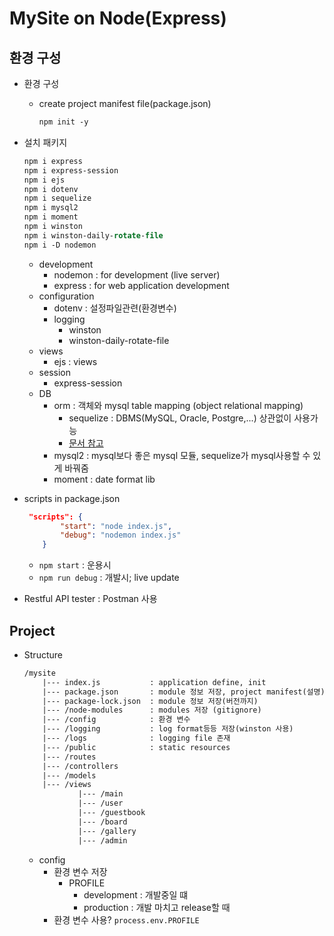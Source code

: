 # MySite on Node(Express)

## 환경 구성

* 환경 구성
    * create project manifest file(package.json)
        ```ps
        npm init -y
        ```

* 설치 패키지
    ```ps
    npm i express
    npm i express-session
    npm i ejs
    npm i dotenv       
    npm i sequelize
    npm i mysql2
    npm i moment
    npm i winston
    npm i winston-daily-rotate-file
    npm i -D nodemon
    ```
    * development
        * nodemon : for development (live server)
        * express : for web application development
    * configuration
        * dotenv : 설정파일관련(환경변수)
        * logging
            * winston
            * winston-daily-rotate-file
    * views
        * ejs : views
    * session
        * express-session
    * DB
        * orm : 객체와 mysql table mapping (object relational mapping)
            * sequelize : DBMS(MySQL, Oracle, Postgre,...) 상관없이 사용가능
            * [문서 참고](https://sequelize.org/master/manual/model-querying-basics.html)
        * mysql2 : mysql보다 좋은 mysql 모듈, sequelize가 mysql사용할 수 있게 바꿔줌
        * moment : date format lib
* scripts in package.json
    ```json
     "scripts": {
            "start": "node index.js",
            "debug": "nodemon index.js"
        }
    ```
    * ```npm start``` : 운용시
    * ```npm run debug``` : 개발시; live update

* Restful API tester : Postman 사용

## Project

* Structure
    ```txt
    /mysite
        |--- index.js           : application define, init
        |--- package.json       : module 정보 저장, project manifest(설명)
        |--- package-lock.json  : module 정보 저장(버전까지)
        |--- /node-modules      : modules 저장 (gitignore)
        |--- /config            : 환경 변수
        |--- /logging           : log format등등 저장(winston 사용)
        |--- /logs              : logging file 존재
        |--- /public            : static resources
        |--- /routes
        |--- /controllers
        |--- /models
        |--- /views
                |--- /main
                |--- /user
                |--- /guestbook
                |--- /board
                |--- /gallery
                |--- /admin
    ```
    * config
        * 환경 변수 저장
            * PROFILE
                * development : 개발중일 떄
                * production : 개발 마치고 release할 때
        * 환경 변수 사용? ```process.env.PROFILE```